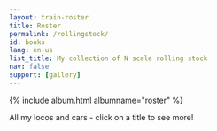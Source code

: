 ```yaml
---
layout: train-roster
title: Roster
permalink: /rollingstock/
id: books
lang: en-us
list_title: My collection of N scale rolling stock
nav: false
support: [gallery]
---
```


<!-- simply so (by Jimmy_Xiao) -->
{% include album.html albumname="roster" %}

All my locos and cars - click on a title to see more!

